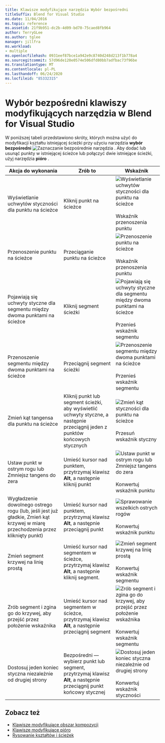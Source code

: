```yaml
---
title: Klawisze modyfikujące narzędzia Wybór bezpośredni
titleSuffix: Blend for Visual Studio
ms.date: 11/04/2016
ms.topic: reference
ms.assetid: 21f9b951-dc2b-4d09-bd70-75caed8fb964
author: TerryGLee
ms.author: tglee
manager: jillfra
ms.workload:
- multiple
ms.openlocfilehash: 0931eef87bce1a942e9c8740d248d213f1b778a4
ms.sourcegitcommit: 57d96de120e0574e506dfd80bb7adfbac73f96be
ms.translationtype: MT
ms.contentlocale: pl-PL
ms.lasthandoff: 06/24/2020
ms.locfileid: "85332315"
---
```

# <a name="direct-selection-tool-modifier-keys-in-blend-for-visual-studio"></a>Wybór bezpośredni klawiszy modyfikujących narzędzia w Blend for Visual Studio

W poniższej tabeli przedstawiono skróty, których można użyć do modyfikacji kształtu istniejącej ścieżki przy użyciu narzędzia **wybór bezpośredni** ![ Zaznaczanie bezpośrednie narzędzia ](../designers/media/6dd6571f-c116-451d-8dd2-1f88b8406362.png) . Aby dodać lub usunąć punkty w istniejącej ścieżce lub połączyć dwie istniejące ścieżki, użyj narzędzia **pióro** .

|Akcja do wykonania|Zrób to|Wskaźnik|
| - |-------------|-------------|
|Wyświetlanie uchwytów styczności dla punktu na ścieżce|Kliknij punkt na ścieżce|![Wyświetlanie uchwytów styczności dla punktu na ścieżce](../designers/media/cfcc5f41-a666-4524-a958-50b9051130ca.png)<br /><br /> Wskaźnik przenoszenia punktu|
|Przenoszenie punktu na ścieżce|Przeciąganie punktu na ścieżce|![Przenoszenie punktu na ścieżce](../designers/media/cfcc5f41-a666-4524-a958-50b9051130ca.png)<br /><br /> Wskaźnik przenoszenia punktu|
|Pojawiają się uchwyty styczne dla segmentu między dwoma punktami na ścieżce|Kliknij segment ścieżki|![Pojawiają się uchwyty styczne dla segmentu między dwoma punktami na ścieżce](../designers/media/2ace930f-98fa-410b-92cf-7a4b88503ee7.png)<br /><br /> Przenieś wskaźnik segmentu|
|Przenoszenie segmentu między dwoma punktami na ścieżce|Przeciągnij segment ścieżki|![Przenoszenie segmentu między dwoma punktami na ścieżce](../designers/media/2ace930f-98fa-410b-92cf-7a4b88503ee7.png)<br /><br /> Przenieś wskaźnik segmentu|
|Zmień kąt tangensa dla punktu na ścieżce|Kliknij punkt lub segment ścieżki, aby wyświetlić uchwyty styczne, a następnie przeciągnij jeden z punktów końcowych stycznych|![Zmień kąt styczności dla punktu na ścieżce](../designers/media/beb1a907-1e50-450c-aab3-4d7026f5e426.png)<br /><br /> Przesuń wskaźnik styczny|
|Ustaw punkt w ostrym rogu lub Zmniejsz tangens do zera|Umieść kursor nad punktem, przytrzymaj klawisz **Alt**, a następnie kliknij punkt|![Ustaw punkt w ostrym rogu lub Zmniejsz tangens do zera](../designers/media/21197b10-aba4-4a9d-8145-647d0ba8e518.png)<br /><br /> Konwertuj wskaźnik punktu|
|Wygładzenie dowolnego ostrego rogu (lub, jeśli jest już gładkie, Zmień kąt krzywej w miarę przechodzenia przez kliknięty punkt)|Umieść kursor nad punktem, przytrzymaj klawisz **Alt**, a następnie przeciągnij punkt|![Sprawowanie wszelkich ostrych rogów](../designers/media/21197b10-aba4-4a9d-8145-647d0ba8e518.png)<br /><br /> Konwertuj wskaźnik punktu|
|Zmień segment krzywej na linię prostą|Umieść kursor nad segmentem w ścieżce, przytrzymaj klawisz **Alt**, a następnie kliknij segment.|![Zmień segment krzywej na linię prostą](../designers/media/975a855a-8536-441f-97ed-2f1496e416bf.png)<br /><br /> Konwertuj wskaźnik segmentu|
|Zrób segment i zgina go do krzywej, aby przejść przez położenie wskaźnika|Umieść kursor nad segmentem w ścieżce, przytrzymaj klawisz **Alt**, a następnie przeciągnij segment|![Zrób segment i zgina go do krzywej, aby przejść przez położenie wskaźnika](../designers/media/975a855a-8536-441f-97ed-2f1496e416bf.png)<br /><br /> Konwertuj wskaźnik segmentu|
|Dostosuj jeden koniec styczna niezależnie od drugiej strony|Bezpośredni — wybierz punkt lub segment, przytrzymaj klawisz **Alt**, a następnie przeciągnij punkt końcowy stycznej|![Dostosuj jeden koniec styczna niezależnie od drugiej strony](../designers/media/923951da-4081-4f8b-bebc-0f1f64d87504.png)<br /><br /> Konwertuj wskaźnik styczności|

## <a name="see-also"></a>Zobacz też

- [Klawisze modyfikujące obszar kompozycji](../xaml-tools/artboard-modifier-keys-in-blend.md)
- [Klawisze modyfikujące pióro](../xaml-tools/pen-tool-modifier-keys-in-blend.md)
- [Rysowanie kształtów i ścieżek](../xaml-tools/draw-shapes-and-paths.md)
